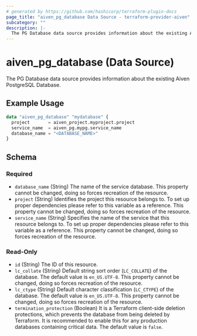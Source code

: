 ```yaml
---
# generated by https://github.com/hashicorp/terraform-plugin-docs
page_title: "aiven_pg_database Data Source - terraform-provider-aiven"
subcategory: ""
description: |-
  The PG Database data source provides information about the existing Aiven PostgreSQL Database.
---
```


# aiven_pg_database (Data Source)

The PG Database data source provides information about the existing Aiven PostgreSQL Database.

## Example Usage

```terraform
data "aiven_pg_database" "mydatabase" {
  project       = aiven_project.myproject.project
  service_name  = aiven_pg.mypg.service_name
  database_name = "<DATABASE_NAME>"
}
```

<!-- schema generated by tfplugindocs -->
## Schema

### Required

- `database_name` (String) The name of the service database. This property cannot be changed, doing so forces recreation of the resource.
- `project` (String) Identifies the project this resource belongs to. To set up proper dependencies please refer to this variable as a reference. This property cannot be changed, doing so forces recreation of the resource.
- `service_name` (String) Specifies the name of the service that this resource belongs to. To set up proper dependencies please refer to this variable as a reference. This property cannot be changed, doing so forces recreation of the resource.

### Read-Only

- `id` (String) The ID of this resource.
- `lc_collate` (String) Default string sort order (`LC_COLLATE`) of the database. The default value is `en_US.UTF-8`. This property cannot be changed, doing so forces recreation of the resource.
- `lc_ctype` (String) Default character classification (`LC_CTYPE`) of the database. The default value is `en_US.UTF-8`. This property cannot be changed, doing so forces recreation of the resource.
- `termination_protection` (Boolean) It is a Terraform client-side deletion protections, which prevents the database from being deleted by Terraform. It is recommended to enable this for any production databases containing critical data. The default value is `false`.


